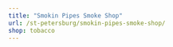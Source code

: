```yaml
---
title: "Smokin Pipes Smoke Shop"
url: /st-petersburg/smokin-pipes-smoke-shop/
shop: tobacco
---
```

